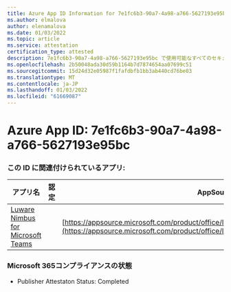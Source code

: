 ```yaml
---
title: Azure App ID Information for 7e1fc6b3-90a7-4a98-a766-5627193e95bc
ms.author: elmalova
author: elenamalova
ms.date: 01/03/2022
ms.topic: article
ms.service: attestation
certification_type: attested
description: 7e1fc6b3-90a7-4a98-a766-5627193e95bc で使用可能なすべてのセキュリティおよびコンプライアンス情報。
ms.openlocfilehash: 2b50048ada30d59b1164b7d7874654aa07699c51
ms.sourcegitcommit: 15d24d32e05987f1fafdbfb1bb3ab440cd76be03
ms.translationtype: MT
ms.contentlocale: ja-JP
ms.lasthandoff: 01/03/2022
ms.locfileid: "61669087"
---
```

# <a name="azure-app-id-7e1fc6b3-90a7-4a98-a766-5627193e95bc"></a>Azure App ID: 7e1fc6b3-90a7-4a98-a766-5627193e95bc


### <a name="apps-associated-with-this-id"></a>この ID に関連付けられているアプリ:
| **アプリ名** | **認定** | **AppSource での表示** |
|--------------|---------------|-----------------------|
| [Luware Nimbus for Microsoft Teams](https://docs.microsoft.com/microsoft-365-app-certification/forward/luwareagzurich.advanced_routing_azure_marketplace) |  | [https://appsource.microsoft.com/product/office/luwareagzurich.advanced_routing_azure_marketplace](https://appsource.microsoft.com/product/office/luwareagzurich.advanced_routing_azure_marketplace) |

### <a name="microsoft-365-app-compliance-status"></a>Microsoft 365コンプライアンスの状態
- Publisher Attestaton Status: Completed
